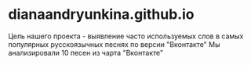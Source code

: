 # dianaandryunkina.github.io



Цель нашего проекта - выявление часто используемых слов в самых популярных русскоязычных песнях по версии "Вконтакте"
Мы анализировали 10 песен из чарта "Вконтакте" 
